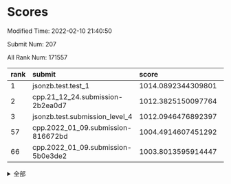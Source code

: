 # Scores

Modified Time: 2022-02-10 21:40:50

Submit Num: 207

All Rank Num: 171557

| rank |               submit               |       score        |       sigma        | pk_num |
| :--- | :--------------------------------- | :----------------- | :----------------- | :----- |
| 1    | jsonzb.test.test_1                 | 1014.0892344309801 | 0.8478281104635459 | 3313   |
| 2    | cpp.21_12_24.submission-2b2ea0d7   | 1012.3825150097764 | 0.8134485765175288 | 3315   |
| 3    | jsonzb.test.submission_level_4     | 1012.0946476892397 | 0.7951762412323002 | 3313   |
| 57   | cpp.2022_01_09.submission-816672bd | 1004.4914607451292 | 0.7265398750139437 | 3311   |
| 66   | cpp.2022_01_09.submission-5b0e3de2 | 1003.8013595914447 | 0.7283796218775885 | 3310   |


<details>
<summary>全部</summary>

| rank |                 submit                 |       score        |       sigma        | pk_num |
| :--- | :------------------------------------- | :----------------- | :----------------- | :----- |
| 1    | jsonzb.test.test_1                     | 1014.0892344309801 | 0.8478281104635459 | 3313   |
| 2    | cpp.21_12_24.submission-2b2ea0d7       | 1012.3825150097764 | 0.8134485765175288 | 3315   |
| 3    | jsonzb.test.submission_level_4         | 1012.0946476892397 | 0.7951762412323002 | 3313   |
| 4    | gobigger.level_3.submission_level_3_10 | 1011.5794877553308 | 0.7740149738240174 | 3316   |
| 5    | gobigger.level_3.submission_level_3_43 | 1011.4977911762119 | 0.7902934859173707 | 3315   |
| 6    | gobigger.level_3.submission_level_3_46 | 1011.3090493907396 | 0.7845611263053185 | 3313   |
| 7    | gobigger.level_3.submission_level_3_34 | 1011.2388045543152 | 0.76363107040917   | 3320   |
| 8    | gobigger.level_3.submission_level_3_42 | 1011.2325634022325 | 0.7518244143475806 | 3313   |
| 9    | gobigger.level_3.submission_level_3_1  | 1011.1945599088959 | 0.786104183000813  | 3316   |
| 10   | gobigger.level_3.submission_level_3_4  | 1011.0310499931239 | 0.7602464875198263 | 3308   |
| 11   | gobigger.level_3.submission_level_3_48 | 1010.9110950105313 | 0.7818142142273444 | 3312   |
| 12   | gobigger.level_3.submission_level_3_22 | 1010.8242489458927 | 0.75232422569942   | 3313   |
| 13   | gobigger.level_3.submission_level_3_31 | 1010.8130634571916 | 0.7582165104080568 | 3317   |
| 14   | gobigger.level_3.submission_level_3_8  | 1010.7818416743679 | 0.7625643802330286 | 3314   |
| 15   | gobigger.level_3.submission_level_3_28 | 1010.6194924893755 | 0.7830881692558043 | 3316   |
| 16   | gobigger.level_3.submission_level_3_23 | 1010.615062043732  | 0.770758523078835  | 3312   |
| 17   | gobigger.level_3.submission_level_3_20 | 1010.5368434258475 | 0.7535633746940753 | 3318   |
| 18   | gobigger.level_3.submission_level_3_6  | 1010.4272183008234 | 0.7659180676367491 | 3323   |
| 19   | gobigger.level_3.submission_level_3_41 | 1010.351103277643  | 0.7502463828122828 | 3314   |
| 20   | gobigger.level_3.submission_level_3_27 | 1010.2918883324286 | 0.7647048408733478 | 3318   |
| 21   | gobigger.level_3.submission_level_3_36 | 1010.2756819420196 | 0.7543571594484696 | 3317   |
| 22   | gobigger.level_3.submission_level_3_13 | 1010.2562455201693 | 0.7767160673818013 | 3315   |
| 23   | gobigger.level_3.submission_level_3_9  | 1010.2176860218075 | 0.7632820219455271 | 3313   |
| 24   | gobigger.level_3.submission_level_3_12 | 1010.2157981673167 | 0.7712388745056156 | 3317   |
| 25   | gobigger.level_3.submission_level_3_45 | 1010.0917379624743 | 0.7708320805450497 | 3317   |
| 26   | gobigger.level_3.submission_level_3_49 | 1010.0786478520416 | 0.7741395084017835 | 3316   |
| 27   | gobigger.level_3.submission_level_3_26 | 1010.0049447014242 | 0.7491414229827258 | 3314   |
| 28   | gobigger.level_3.submission_level_3_0  | 1009.9334447018588 | 0.7661162847990173 | 3308   |
| 29   | gobigger.level_3.submission_level_3_7  | 1009.8817722710835 | 0.7679902853736065 | 3318   |
| 30   | gobigger.level_3.submission_level_3_5  | 1009.8269665860221 | 0.764357117921044  | 3316   |
| 31   | gobigger.level_3.submission_level_3_29 | 1009.6450456161479 | 0.7636208186392309 | 3315   |
| 32   | gobigger.level_3.submission_level_3_30 | 1009.6163745524657 | 0.7599575033828158 | 3310   |
| 33   | gobigger.level_3.submission_level_3_39 | 1009.5230324366707 | 0.7547376885752497 | 3314   |
| 34   | gobigger.level_3.submission_level_3_44 | 1009.4763099681281 | 0.7434682661937639 | 3311   |
| 35   | gobigger.level_3.submission_level_3_2  | 1009.45230374027   | 0.7354984230560994 | 3321   |
| 36   | gobigger.level_3.submission_level_3_37 | 1009.4034991868824 | 0.7523177953100829 | 3313   |
| 37   | gobigger.level_3.submission_level_3_11 | 1009.398272508635  | 0.7690552562031961 | 3313   |
| 38   | gobigger.level_3.submission_level_3_40 | 1009.368488350317  | 0.7526157254289213 | 3318   |
| 39   | gobigger.level_3.submission_level_3_14 | 1009.3438833675557 | 0.7350926087481161 | 3313   |
| 40   | gobigger.level_3.submission_level_3_47 | 1009.2635301378249 | 0.7667455202937973 | 3317   |
| 41   | gobigger.level_3.submission_level_3_19 | 1009.2073345653857 | 0.7531762194743389 | 3320   |
| 42   | gobigger.level_3.submission_level_3_16 | 1009.0931953923935 | 0.73690222273636   | 3312   |
| 43   | gobigger.level_3.submission_level_3_24 | 1009.0583183343837 | 0.7242961731985222 | 3318   |
| 44   | gobigger.level_3.submission_level_3_32 | 1009.0368721801855 | 0.749122499124075  | 3315   |
| 45   | gobigger.level_3.submission_level_3_3  | 1008.7958361418977 | 0.748084997612895  | 3318   |
| 46   | gobigger.level_3.submission_level_3_21 | 1008.776473681042  | 0.7431427063698143 | 3311   |
| 47   | gobigger.level_3.submission_level_3_38 | 1008.7273865079167 | 0.740852009130663  | 3313   |
| 48   | gobigger.level_3.submission_level_3_33 | 1008.7010140010021 | 0.7358891461511723 | 3312   |
| 49   | gobigger.level_3.submission_level_3_15 | 1008.6882773951663 | 0.7557646636388262 | 3316   |
| 50   | gobigger.level_3.submission_level_3_17 | 1008.5112105919184 | 0.7464337047649922 | 3313   |
| 51   | gobigger.level_3.submission_level_3_18 | 1008.4994447189994 | 0.7536638101284786 | 3317   |
| 52   | gobigger.level_3.submission_level_3_35 | 1008.2848255686378 | 0.7513743717757326 | 3309   |
| 53   | gobigger.level_3.submission_level_3_25 | 1008.137446309519  | 0.7408583524356432 | 3313   |
| 54   | gobigger.level_1.submission_level_1_11 | 1004.8192976847058 | 0.7323880351979551 | 3314   |
| 55   | gobigger.level_1.submission_level_1_34 | 1004.7373243077069 | 0.7301066240668798 | 3313   |
| 56   | gobigger.level_1.submission_level_1_4  | 1004.6300292609269 | 0.7324314429361584 | 3314   |
| 57   | cpp.2022_01_09.submission-816672bd     | 1004.4914607451292 | 0.7265398750139437 | 3311   |
| 58   | gobigger.level_1.submission_level_1_21 | 1004.4513561659168 | 0.726053376042966  | 3318   |
| 59   | gobigger.level_1.submission_level_1_39 | 1004.4148469503533 | 0.7192084732089318 | 3313   |
| 60   | gobigger.level_1.submission_level_1_31 | 1004.3422774180195 | 0.7262631088442821 | 3315   |
| 61   | gobigger.level_1.submission_level_1_20 | 1004.1841347820763 | 0.7249626896041389 | 3322   |
| 62   | gobigger.level_1.submission_level_1_33 | 1004.0980995858749 | 0.7243374089497794 | 3318   |
| 63   | gobigger.level_1.submission_level_1_35 | 1003.99786091103   | 0.7215925641622697 | 3318   |
| 64   | gobigger.level_1.submission_level_1_28 | 1003.8674977882879 | 0.7318168824442894 | 3313   |
| 65   | gobigger.level_1.submission_level_1_13 | 1003.804392619778  | 0.7085232021689474 | 3315   |
| 66   | cpp.2022_01_09.submission-5b0e3de2     | 1003.8013595914447 | 0.7283796218775885 | 3310   |
| 67   | gobigger.level_1.submission_level_1_32 | 1003.7568659546587 | 0.7161886840826721 | 3313   |
| 68   | gobigger.level_1.submission_level_1_5  | 1003.6849269682799 | 0.7266850889509517 | 3311   |
| 69   | gobigger.level_1.submission_level_1_16 | 1003.6776636508948 | 0.7169363733057681 | 3319   |
| 70   | gobigger.level_1.submission_level_1_1  | 1003.6377699889641 | 0.7136296354735884 | 3315   |
| 71   | gobigger.level_1.submission_level_1_22 | 1003.6369208906636 | 0.7255956397275786 | 3319   |
| 72   | gobigger.level_1.submission_level_1_15 | 1003.6259210579605 | 0.7217995417673058 | 3315   |
| 73   | gobigger.level_1.submission_level_1_0  | 1003.6187515604896 | 0.7358119762012357 | 3317   |
| 74   | gobigger.level_1.submission_level_1_29 | 1003.6179833497458 | 0.7187624648586969 | 3316   |
| 75   | gobigger.level_1.submission_level_1_8  | 1003.6156789303203 | 0.7227488926102071 | 3319   |
| 76   | gobigger.level_1.submission_level_1_48 | 1003.5934418418022 | 0.7208147352944592 | 3316   |
| 77   | gobigger.level_1.submission_level_1_6  | 1003.5917003131103 | 0.7173736086496018 | 3316   |
| 78   | gobigger.level_1.submission_level_1_27 | 1003.5836264701642 | 0.7207075177424916 | 3314   |
| 79   | gobigger.level_1.submission_level_1_10 | 1003.5788829046651 | 0.7172699474537635 | 3318   |
| 80   | gobigger.level_1.submission_level_1_17 | 1003.4221109081968 | 0.7193366929112871 | 3312   |
| 81   | gobigger.level_1.submission_level_1_19 | 1003.306221008001  | 0.7104014533819508 | 3311   |
| 82   | gobigger.level_1.submission_level_1_30 | 1003.2871166199192 | 0.7135094781716378 | 3315   |
| 83   | gobigger.level_1.submission_level_1_12 | 1003.258411296482  | 0.7187436310564677 | 3315   |
| 84   | gobigger.level_1.submission_level_1_37 | 1003.2402551674843 | 0.7112359998199937 | 3315   |
| 85   | gobigger.level_1.submission_level_1_14 | 1003.1987511656492 | 0.7122912127937278 | 3313   |
| 86   | gobigger.level_1.submission_level_1_38 | 1003.1461750875662 | 0.7061740200087376 | 3316   |
| 87   | gobigger.level_1.submission_level_1_44 | 1003.1231042961755 | 0.7154379509151775 | 3315   |
| 88   | gobigger.level_1.submission_level_1_45 | 1003.0875219895673 | 0.7214513918413961 | 3314   |
| 89   | gobigger.level_1.submission_level_1_47 | 1003.0260771304073 | 0.7169698390843583 | 3313   |
| 90   | gobigger.level_1.submission_level_1_41 | 1002.9991491446588 | 0.7083514547351691 | 3317   |
| 91   | gobigger.level_1.submission_level_1_23 | 1002.9695587397994 | 0.7051129998814468 | 3318   |
| 92   | gobigger.level_1.submission_level_1_46 | 1002.9573014674858 | 0.702759371752413  | 3319   |
| 93   | gobigger.level_1.submission_level_1_40 | 1002.9445312948559 | 0.72030558490588   | 3317   |
| 94   | gobigger.level_1.submission_level_1_9  | 1002.9166989248575 | 0.7154381598863245 | 3316   |
| 95   | gobigger.level_1.submission_level_1_25 | 1002.7091822493414 | 0.7129631831299885 | 3309   |
| 96   | gobigger.level_1.submission_level_1_7  | 1002.6797288301656 | 0.7080898133198102 | 3313   |
| 97   | gobigger.level_1.submission_level_1_49 | 1002.6355525551954 | 0.7135004451778524 | 3314   |
| 98   | gobigger.level_1.submission_level_1_26 | 1002.6228931599331 | 0.71699137677618   | 3316   |
| 99   | gobigger.level_1.submission_level_1_18 | 1002.546826633275  | 0.7079243795104885 | 3315   |
| 100  | gobigger.level_1.submission_level_1_43 | 1002.4164138657146 | 0.710321429523775  | 3313   |
| 101  | gobigger.level_1.submission_level_1_36 | 1002.3344403555237 | 0.7013383435937843 | 3311   |
| 102  | gobigger.level_1.submission_level_1_2  | 1002.2655797623585 | 0.7168581665218632 | 3318   |
| 103  | gobigger.level_1.submission_level_1_3  | 1002.1139689939359 | 0.7129669394814513 | 3312   |
| 104  | gobigger.level_1.submission_level_1_24 | 1001.7446490739479 | 0.7113150004919955 | 3314   |
| 105  | gobigger.level_1.submission_level_1_42 | 1001.3811835124213 | 0.7087148950077514 | 3316   |
| 106  | gobigger.random.submission_random_48   | 998.1964879116487  | 0.7229161363656705 | 3316   |
| 107  | gobigger.random.submission_random_7    | 997.3977100506804  | 0.6979974281308102 | 3314   |
| 108  | gobigger.random.submission_random_42   | 997.1838701180869  | 0.7105987873547641 | 3319   |
| 109  | gobigger.random.submission_random_36   | 996.9571792544542  | 0.7097790328644148 | 3317   |
| 110  | gobigger.random.submission_random_34   | 996.9354288390979  | 0.6986565391312148 | 3314   |
| 111  | gobigger.random.submission_random_0    | 996.913757960145   | 0.6991657413617195 | 3320   |
| 112  | gobigger.random.submission_random_40   | 996.8570138955425  | 0.704959552311429  | 3315   |
| 113  | gobigger.random.submission_random_6    | 996.81989042565    | 0.7062451081537535 | 3312   |
| 114  | gobigger.random.submission_random_14   | 996.671573336704   | 0.7045510372313256 | 3313   |
| 115  | gobigger.random.submission_random_31   | 996.6251729078497  | 0.7099110116588447 | 3320   |
| 116  | gobigger.random.submission_random_25   | 996.5947769919577  | 0.7115222608580813 | 3317   |
| 117  | gobigger.random.submission_random_29   | 996.571907008051   | 0.6998941681682495 | 3313   |
| 118  | gobigger.random.submission_random_23   | 996.5607897392659  | 0.701194099209189  | 3317   |
| 119  | gobigger.random.submission_random_24   | 996.5221040416809  | 0.712601184211071  | 3313   |
| 120  | gobigger.random.submission_random_21   | 996.4608309787538  | 0.7056559003821319 | 3314   |
| 121  | gobigger.random.submission_random_2    | 996.4488049060576  | 0.7039842316054444 | 3312   |
| 122  | gobigger.random.submission_random_38   | 996.4288032221549  | 0.7102275486421885 | 3312   |
| 123  | gobigger.random.submission_random_28   | 996.3456632982236  | 0.7035555177189419 | 3319   |
| 124  | gobigger.random.submission_random_16   | 996.2666369954676  | 0.7163699186904927 | 3317   |
| 125  | gobigger.random.submission_random_39   | 996.2412883260657  | 0.6970374169500713 | 3317   |
| 126  | gobigger.random.submission_random_15   | 996.1298839122569  | 0.7010337131551077 | 3317   |
| 127  | gobigger.random.submission_random_46   | 995.9443631983268  | 0.7186631475394746 | 3313   |
| 128  | gobigger.random.submission_random_45   | 995.9411899129207  | 0.6976164900242311 | 3315   |
| 129  | gobigger.random.submission_random_19   | 995.9006568072548  | 0.7098701910915167 | 3316   |
| 130  | gobigger.random.submission_random_33   | 995.777074983332   | 0.6970535613983619 | 3314   |
| 131  | gobigger.random.submission_random_17   | 995.7213527021347  | 0.7051800482897287 | 3317   |
| 132  | gobigger.random.submission_random_11   | 995.6582964189927  | 0.7151840268689063 | 3313   |
| 133  | gobigger.random.submission_random_30   | 995.6022460192503  | 0.7193464633690857 | 3311   |
| 134  | gobigger.random.submission_random_4    | 995.5513039629645  | 0.7019682458588596 | 3322   |
| 135  | gobigger.random.submission_random_43   | 995.542854350396   | 0.7124730746047538 | 3308   |
| 136  | gobigger.random.submission_random_3    | 995.4980731891714  | 0.7237767117267474 | 3316   |
| 137  | gobigger.random.submission_random_22   | 995.4695321562922  | 0.7174065137665471 | 3313   |
| 138  | gobigger.random.submission_random_5    | 995.4577440201748  | 0.7033583693483907 | 3316   |
| 139  | gobigger.random.submission_random_32   | 995.4577210270968  | 0.7214670966779996 | 3311   |
| 140  | gobigger.random.submission_random_37   | 995.4547258061062  | 0.7116536101087831 | 3308   |
| 141  | gobigger.random.submission_random_12   | 995.4228443837346  | 0.7105075009825593 | 3317   |
| 142  | gobigger.random.submission_random_20   | 995.422487201451   | 0.7073426520200586 | 3311   |
| 143  | gobigger.random.submission_random_47   | 995.3736502305286  | 0.7178661668443818 | 3316   |
| 144  | gobigger.random.submission_random_1    | 995.3327701592267  | 0.7031251847003346 | 3312   |
| 145  | gobigger.random.submission_random_18   | 995.2762720501114  | 0.7273548545137614 | 3316   |
| 146  | gobigger.random.submission_random_13   | 995.1787337070904  | 0.7197037604401956 | 3316   |
| 147  | gobigger.random.submission_random_44   | 995.1487981715752  | 0.7153161099971564 | 3319   |
| 148  | gobigger.random.submission_random_10   | 995.1005712644242  | 0.7095013454605142 | 3320   |
| 149  | gobigger.random.submission_random_8    | 995.0625269850408  | 0.721476901281171  | 3317   |
| 150  | gobigger.random.submission_random_27   | 995.0082141618819  | 0.705985302844703  | 3318   |
| 151  | gobigger.random.submission_random_35   | 994.9651532627296  | 0.7105393229299903 | 3311   |
| 152  | gobigger.random.submission_random_9    | 994.8439255978293  | 0.7174315627138198 | 3318   |
| 153  | gobigger.random.submission_random_26   | 994.8323485762421  | 0.7178469402739353 | 3320   |
| 154  | gobigger.random.submission_random_49   | 994.7714773648405  | 0.7220761257271568 | 3313   |
| 155  | gobigger.random.submission_random_41   | 994.4804278110968  | 0.7312653753592575 | 3313   |
| 156  | gobigger.level_2.submission_level_2_2  | 994.0374442979221  | 0.7216723815465641 | 3317   |
| 157  | gobigger.level_2.submission_level_2_29 | 993.8906145484984  | 0.7208258098221852 | 3319   |
| 158  | gobigger.level_2.submission_level_2_7  | 993.4311021879499  | 0.7154529727346477 | 3323   |
| 159  | gobigger.level_2.submission_level_2_37 | 993.360605185217   | 0.7332365675973898 | 3312   |
| 160  | gobigger.level_2.submission_level_2_14 | 993.2670802141818  | 0.7419374293644103 | 3312   |
| 161  | gobigger.level_2.submission_level_2_15 | 993.2346506099466  | 0.7426664014828824 | 3317   |
| 162  | gobigger.level_2.submission_level_2_20 | 993.2251833698324  | 0.7447066296312548 | 3314   |
| 163  | gobigger.level_2.submission_level_2_23 | 993.0578651989364  | 0.7353166383740304 | 3315   |
| 164  | gobigger.level_2.submission_level_2_43 | 992.8617029071385  | 0.7406549184554492 | 3311   |
| 165  | gobigger.level_2.submission_level_2_34 | 992.8526087476548  | 0.7357027887288556 | 3318   |
| 166  | gobigger.level_2.submission_level_2_11 | 992.8522014266202  | 0.7437449368226099 | 3314   |
| 167  | gobigger.level_2.submission_level_2_4  | 992.7086483689258  | 0.7505386650824462 | 3314   |
| 168  | gobigger.level_2.submission_level_2_6  | 992.7005807201676  | 0.7492097429266175 | 3320   |
| 169  | gobigger.level_2.submission_level_2_12 | 992.6445979929316  | 0.736692734790864  | 3315   |
| 170  | gobigger.level_2.submission_level_2_45 | 992.5681572281854  | 0.7470080945830568 | 3318   |
| 171  | gobigger.level_2.submission_level_2_38 | 992.5412442387245  | 0.7302354424132771 | 3316   |
| 172  | gobigger.level_2.submission_level_2_18 | 992.505677326465   | 0.7399596302863453 | 3314   |
| 173  | gobigger.level_2.submission_level_2_8  | 992.4454325362985  | 0.7387309111731035 | 3310   |
| 174  | gobigger.level_2.submission_level_2_30 | 992.3483588645878  | 0.7217651696270219 | 3316   |
| 175  | gobigger.level_2.submission_level_2_40 | 992.3280824578732  | 0.7346648671637693 | 3312   |
| 176  | gobigger.level_2.submission_level_2_42 | 992.1740312426966  | 0.7506392284061365 | 3315   |
| 177  | gobigger.level_2.submission_level_2_27 | 992.113060355001   | 0.7437324234551357 | 3319   |
| 178  | gobigger.level_2.submission_level_2_32 | 992.1039088192474  | 0.7451167227962465 | 3318   |
| 179  | gobigger.level_2.submission_level_2_5  | 992.0835380327404  | 0.7429647856504972 | 3320   |
| 180  | gobigger.level_2.submission_level_2_39 | 992.0568982745448  | 0.7489077799855614 | 3312   |
| 181  | gobigger.level_2.submission_level_2_35 | 992.0518716761737  | 0.7342307215000976 | 3321   |
| 182  | gobigger.level_2.submission_level_2_26 | 992.0014435979036  | 0.7448302307193224 | 3316   |
| 183  | gobigger.level_2.submission_level_2_1  | 991.9793988093079  | 0.7387464415704196 | 3318   |
| 184  | gobigger.level_2.submission_level_2_17 | 991.8451475276494  | 0.7481908018789625 | 3317   |
| 185  | gobigger.level_2.submission_level_2_49 | 991.8295193386159  | 0.7386168658406638 | 3310   |
| 186  | gobigger.level_2.submission_level_2_9  | 991.6853498957557  | 0.7395666562376327 | 3317   |
| 187  | gobigger.level_2.submission_level_2_10 | 991.6520229705698  | 0.7475300871516509 | 3318   |
| 188  | gobigger.level_2.submission_level_2_0  | 991.63281303004    | 0.7549446190483423 | 3316   |
| 189  | gobigger.level_2.submission_level_2_31 | 991.5907011036788  | 0.7364947329931739 | 3321   |
| 190  | gobigger.level_2.submission_level_2_19 | 991.5762568467201  | 0.7483255053507867 | 3312   |
| 191  | gobigger.level_2.submission_level_2_21 | 991.5486298569882  | 0.7484861078194605 | 3313   |
| 192  | gobigger.level_2.submission_level_2_22 | 991.5370785034424  | 0.7437137281923711 | 3315   |
| 193  | gobigger.level_2.submission_level_2_47 | 991.4187278007738  | 0.7440251851590496 | 3314   |
| 194  | gobigger.level_2.submission_level_2_44 | 991.3807622472099  | 0.7584296680078554 | 3311   |
| 195  | gobigger.level_2.submission_level_2_28 | 991.3167101782271  | 0.7375335073568977 | 3313   |
| 196  | gobigger.level_2.submission_level_2_46 | 991.171475167972   | 0.7600911482283518 | 3313   |
| 197  | gobigger.level_2.submission_level_2_48 | 991.1412139701356  | 0.7445014255303878 | 3314   |
| 198  | gobigger.level_2.submission_level_2_16 | 991.0069543042046  | 0.7636852857348143 | 3318   |
| 199  | gobigger.level_2.submission_level_2_3  | 990.9156581002296  | 0.7388244902437306 | 3319   |
| 200  | gobigger.level_2.submission_level_2_33 | 990.8672947816189  | 0.7580595124819675 | 3314   |
| 201  | gobigger.level_2.submission_level_2_41 | 990.8104942764421  | 0.7402140126386438 | 3316   |
| 202  | gobigger.level_2.submission_level_2_13 | 990.6149194982577  | 0.7554371229554732 | 3317   |
| 203  | gobigger.level_2.submission_level_2_25 | 990.5352324094471  | 0.7490644712574274 | 3312   |
| 204  | gobigger.level_2.submission_level_2_36 | 990.3235590068746  | 0.7649772312114642 | 3311   |
| 205  | gobigger.level_2.submission_level_2_24 | 989.6212232046207  | 0.7492256714141735 | 3319   |
| 206  | gobigger.none.submission_none_1        | 979.0100774486266  | 1.2006167558969416 | 3315   |
| 207  | gobigger.none.submission_none_0        | 978.9763022175144  | 1.1805715484918489 | 3321   |

</details>